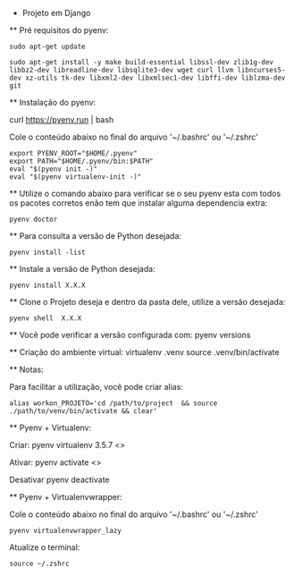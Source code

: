 

* Projeto em Django

** Pré requisitos do pyenv:

    sudo apt-get update

    sudo apt-get install -y make build-essential libssl-dev zlib1g-dev libbz2-dev libreadline-dev libsqlite3-dev wget curl llvm libncurses5-dev xz-utils tk-dev libxml2-dev libxmlsec1-dev libffi-dev liblzma-dev git

** Instalação do pyenv:

curl https://pyenv.run | bash

Cole o conteúdo abaixo no final do arquivo '~/.bashrc' ou '~/.zshrc'

    export PYENV_ROOT="$HOME/.pyenv"
    export PATH="$HOME/.pyenv/bin:$PATH"
    eval "$(pyenv init -)"
    eval "$(pyenv virtualenv-init -)"

** Utilize o comando abaixo para verificar se o seu pyenv esta com todos os pacotes corretos enão tem que instalar alguma dependencia extra:
    
    pyenv doctor

** Para consulta a versão de Python desejada:

    pyenv install -list

** Instale a versão de Python desejada:

    pyenv install X.X.X

** Clone o Projeto deseja e dentro da pasta dele, utilize a versão desejada:

    pyenv shell  X.X.X


** Você pode verificar a versão configurada com:
    pyenv versions

** Criação do ambiente virtual:
    virtualenv .venv
    source .venv/bin/activate


** Notas:

Para facilitar a utilização, você pode criar alias:

    alias workon_PROJETO='cd /path/to/project  && source ./path/to/venv/bin/activate && clear'

** Pyenv + Virtualenv:

Criar:
    pyenv virtualenv 3.5.7 <<nome do ambiente>>

Ativar:
    pyenv activate <<nome do ambiente>>

Desativar
    pyenv deactivate


** Pyenv + Virtualenvwrapper:

Cole o conteúdo abaixo no final do arquivo '~/.bashrc' ou '~/.zshrc'

    pyenv virtualenvwrapper_lazy

Atualize o terminal:

    source ~/.zshrc

